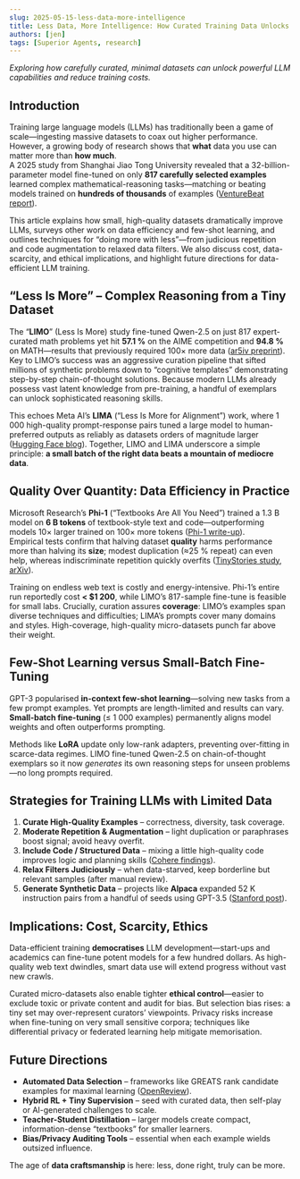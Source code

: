 ```yaml
---
slug: 2025-05-15-less-data-more-intelligence
title: Less Data, More Intelligence: How Curated Training Data Unlocks LLM Power
authors: [jen]
tags: [Superior Agents, research]
---
```


*Exploring how carefully curated, minimal datasets can unlock powerful LLM capabilities and reduce training costs.*

<!-- truncate -->

## Introduction

Training large language models (LLMs) has traditionally been a game of scale—ingesting massive datasets to coax out higher performance. However, a growing body of research shows that **what** data you use can matter more than **how much**.  
A 2025 study from Shanghai Jiao Tong University revealed that a 32-billion-parameter model fine-tuned on only **817 carefully selected examples** learned complex mathematical-reasoning tasks—matching or beating models trained on **hundreds of thousands** of examples ([VentureBeat report](https://venturebeat.com/ai/researchers-find-you-dont-need-a-ton-of-data-to-train-llms-for-reasoning-tasks/)).  

This article explains how small, high-quality datasets dramatically improve LLMs, surveys other work on data efficiency and few-shot learning, and outlines techniques for “doing more with less”—from judicious repetition and code augmentation to relaxed data filters. We also discuss cost, data-scarcity, and ethical implications, and highlight future directions for data-efficient LLM training.

## “Less Is More” – Complex Reasoning from a Tiny Dataset

The “**LIMO**” (Less Is More) study fine-tuned Qwen-2.5 on just 817 expert-curated math problems yet hit **57.1 %** on the AIME competition and **94.8 %** on MATH—results that previously required 100× more data ([ar5iv preprint](https://ar5iv.org/abs/2401.11405)).  
Key to LIMO’s success was an aggressive curation pipeline that sifted millions of synthetic problems down to “cognitive templates” demonstrating step-by-step chain-of-thought solutions. Because modern LLMs already possess vast latent knowledge from pre-training, a handful of exemplars can unlock sophisticated reasoning skills.

This echoes Meta AI’s **LIMA** (“Less Is More for Alignment”) work, where 1 000 high-quality prompt-response pairs tuned a large model to human-preferred outputs as reliably as datasets orders of magnitude larger ([Hugging Face blog](https://huggingface.co/blog/lima)). Together, LIMO and LIMA underscore a simple principle: **a small batch of the right data beats a mountain of mediocre data**.

## Quality Over Quantity: Data Efficiency in Practice

Microsoft Research’s **Phi-1** (“Textbooks Are All You Need”) trained a 1.3 B model on **6 B tokens** of textbook-style text and code—outperforming models 10× larger trained on 100× more tokens ([Phi-1 write-up](https://medium.com/@msr_research/phi-1-textbooks-are-all-you-need-4f4314d7242e)).  
Empirical tests confirm that halving dataset **quality** harms performance more than halving its **size**; modest duplication (≈25 % repeat) can even help, whereas indiscriminate repetition quickly overfits ([TinyStories study, arXiv](https://arxiv.org/abs/2305.07759)).

Training on endless web text is costly and energy-intensive. Phi-1’s entire run reportedly cost **< $1 200**, while LIMO’s 817-sample fine-tune is feasible for small labs. Crucially, curation assures **coverage**: LIMO’s examples span diverse techniques and difficulties; LIMA’s prompts cover many domains and styles. High-coverage, high-quality micro-datasets punch far above their weight.

## Few-Shot Learning versus Small-Batch Fine-Tuning

GPT-3 popularised **in-context few-shot learning**—solving new tasks from a few prompt examples. Yet prompts are length-limited and results can vary. **Small-batch fine-tuning** (≤ 1 000 examples) permanently aligns model weights and often outperforms prompting.  

Methods like **LoRA** update only low-rank adapters, preventing over-fitting in scarce-data regimes. LIMO fine-tuned Qwen-2.5 on chain-of-thought exemplars so it now *generates* its own reasoning steps for unseen problems—no long prompts required.

## Strategies for Training LLMs with Limited Data

1. **Curate High-Quality Examples** – correctness, diversity, task coverage.  
2. **Moderate Repetition & Augmentation** – light duplication or paraphrases boost signal; avoid heavy overfit.  
3. **Include Code / Structured Data** – mixing a little high-quality code improves logic and planning skills ([Cohere findings](https://notes.aimodels.fyi/code-training-benefits)).  
4. **Relax Filters Judiciously** – when data-starved, keep borderline but relevant samples (after manual review).  
5. **Generate Synthetic Data** – projects like **Alpaca** expanded 52 K instruction pairs from a handful of seeds using GPT-3.5 ([Stanford post](https://crfm.stanford.edu/2023/03/13/alpaca.html)).

## Implications: Cost, Scarcity, Ethics

Data-efficient training **democratises** LLM development—start-ups and academics can fine-tune potent models for a few hundred dollars. As high-quality web text dwindles, smart data use will extend progress without vast new crawls.  

Curated micro-datasets also enable tighter **ethical control**—easier to exclude toxic or private content and audit for bias. But selection bias rises: a tiny set may over-represent curators’ viewpoints. Privacy risks increase when fine-tuning on very small sensitive corpora; techniques like differential privacy or federated learning help mitigate memorisation.

## Future Directions

* **Automated Data Selection** – frameworks like GREATS rank candidate examples for maximal learning ([OpenReview](https://openreview.net/forum?id=Wk05uJwYjX)).  
* **Hybrid RL + Tiny Supervision** – seed with curated data, then self-play or AI-generated challenges to scale.  
* **Teacher-Student Distillation** – larger models create compact, information-dense “textbooks” for smaller learners.  
* **Bias/Privacy Auditing Tools** – essential when each example wields outsized influence.

The age of **data craftsmanship** is here: less, done right, truly can be more.

